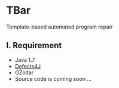 # TBar
Template-based automated program repair


I. Requirement
--------------
 - Java 1.7
 - [Defects4J](https://github.com/rjust/defects4j)
 - GZoltar
 - Source code is coming soon ...
